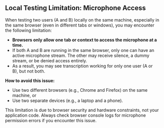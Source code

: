 ## Local Testing Limitation: Microphone Access

When testing two users (A and B) locally on the same machine, especially in the same browser (even in different tabs or windows), you may encounter the following limitation:

- **Browsers only allow one tab or context to access the microphone at a time.**
- If both A and B are running in the same browser, only one can have an active microphone stream. The other may receive silence, a dummy stream, or be denied access entirely.
- As a result, you may see transcription working for only one user (A or B), but not both.

**How to avoid this issue:**
- Use two different browsers (e.g., Chrome and Firefox) on the same machine, or
- Use two separate devices (e.g., a laptop and a phone).

This limitation is due to browser security and hardware constraints, not your application code. Always check browser console logs for microphone permission errors if you encounter this issue. 